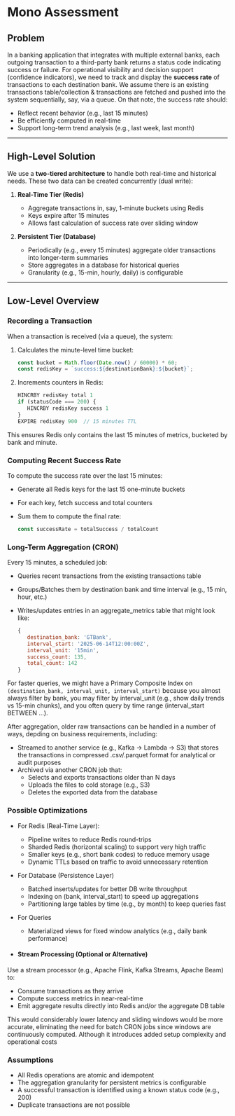 # Mono Assessment

## Problem

In a banking application that integrates with multiple external banks, each outgoing transaction to a third-party bank returns a status code indicating success or failure. For operational visibility and decision support (confidence indicators), we need to track and display the **success rate** of transactions to each destination bank. We assume there is an existing transactions table/collection & transactions are fetched and pushed into the system sequentially, say, via a queue. On that note, the success rate should:

- Reflect recent behavior (e.g., last 15 minutes)
- Be efficiently computed in real-time
- Support long-term trend analysis (e.g., last week, last month)

---

## High-Level Solution

We use a **two-tiered architecture** to handle both real-time and historical needs. These two data can be created concurrently (dual write):

1. **Real-Time Tier (Redis)**  
   - Aggregate transactions in, say, 1-minute buckets using Redis
   - Keys expire after 15 minutes
   - Allows fast calculation of success rate over sliding window

2. **Persistent Tier (Database)**  
   - Periodically (e.g., every 15 minutes) aggregate older transactions into longer-term summaries
   - Store aggregates in a database for historical queries
   - Granularity (e.g., 15-min, hourly, daily) is configurable

---

## Low-Level Overview

### Recording a Transaction

When a transaction is received (via a queue), the system:

1. Calculates the minute-level time bucket:
   ```js
   const bucket = Math.floor(Date.now() / 60000) * 60;
   const redisKey = `success:${destinationBank}:${bucket}`;


2. Increments counters in Redis:
   ```js
   HINCRBY redisKey total 1
   if (statusCode === 200) {
      HINCRBY redisKey success 1
   }
   EXPIRE redisKey 900  // 15 minutes TTL

This ensures Redis only contains the last 15 minutes of metrics, bucketed by bank and minute.


### Computing Recent Success Rate
To compute the success rate over the last 15 minutes:

- Generate all Redis keys for the last 15 one-minute buckets
- For each key, fetch success and total counters
- Sum them to compute the final rate:

   ```js
   const successRate = totalSuccess / totalCount

### Long-Term Aggregation (CRON)
Every 15 minutes, a scheduled job:
- Queries recent transactions from the existing transactions table
- Groups/Batches them by destination bank and time interval (e.g., 15 min, hour, etc.)
- Writes/updates entries in an aggregate_metrics table that might look like:

   ```js
   {
      destination_bank: 'GTBank',
      interval_start: '2025-06-14T12:00:00Z',
      interval_unit: '15min',
      success_count: 135,
      total_count: 142
  }

For faster queries, we might have a Primary Composite Index on `(destination_bank, interval_unit, interval_start)` because you almost always filter by bank, you may filter by interval_unit (e.g., show daily trends vs 15-min chunks), and you often query by time range (interval_start BETWEEN ...). 

After aggregation, older raw transactions can be handled in a number of ways, depding on business requirements, including:

- Streamed to another service (e.g., Kafka → Lambda → S3) that stores the transactions in compressed .csv/.parquet format for analytical or audit purposes
- Archived via another CRON job that:
  - Selects and exports transactions older than N days
  - Uploads the files to cold storage (e.g., S3)
  - Deletes the exported data from the database

### Possible Optimizations

- For Redis (Real-Time Layer):
  -  Pipeline writes to reduce Redis round-trips
  -  Sharded Redis (horizontal scaling) to support very high traffic
  -  Smaller keys (e.g., short bank codes) to reduce memory usage
  -  Dynamic TTLs based on traffic to avoid unnecessary retention

- For Database (Persistence Layer)
  -  Batched inserts/updates for better DB write throughput
  -  Indexing on (bank, interval_start) to speed up aggregations
  -  Partitioning large tables by time (e.g., by month) to keep queries fast

- For Queries
  -  Materialized views for fixed window analytics (e.g., daily bank performance)
 
- #### Stream Processing (Optional or Alternative)
Use a stream processor (e.g., Apache Flink, Kafka Streams, Apache Beam) to:
- Consume transactions as they arrive
- Compute success metrics in near-real-time
- Emit aggregate results directly into Redis and/or the aggregate DB table

This would considerably lower latency and sliding windows would be more accurate, eliminating the need for batch CRON jobs since windows are continuously computed. 
Although it introduces added setup complexity and operational costs

### Assumptions
- All Redis operations are atomic and idempotent
- The aggregation granularity for persistent metrics is configurable
- A successful transaction is identified using a known status code (e.g., 200)
- Duplicate transactions are not possible
